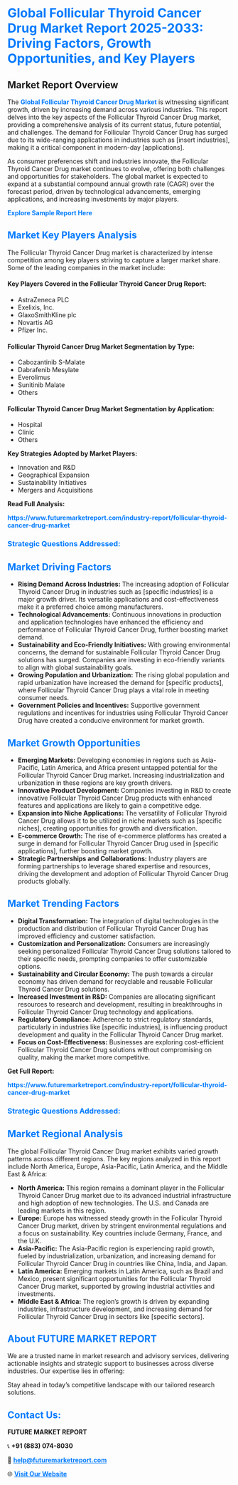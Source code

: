<h1 style="color: #007BFF;">Global Follicular Thyroid Cancer Drug Market Report 2025-2033: Driving Factors, Growth Opportunities, and Key Players</h1>

<section id="overview">
<h2>Market Report Overview</h2>
<p>The <a href="https://www.futuremarketreport.com/industry-report/follicular-thyroid-cancer-drug-market" style="color: #007BFF; text-decoration: none;"><strong>Global Follicular Thyroid Cancer Drug Market</strong></a> is witnessing significant growth, driven by increasing demand across various industries. This report delves into the key aspects of the Follicular Thyroid Cancer Drug market, providing a comprehensive analysis of its current status, future potential, and challenges. The demand for Follicular Thyroid Cancer Drug has surged due to its wide-ranging applications in industries such as [insert industries], making it a critical component in modern-day [applications].</p>
<p>As consumer preferences shift and industries innovate, the Follicular Thyroid Cancer Drug market continues to evolve, offering both challenges and opportunities for stakeholders. The global market is expected to expand at a substantial compound annual growth rate (CAGR) over the forecast period, driven by technological advancements, emerging applications, and increasing investments by major players.</p>
</section>

<section id="overview">
<p><a href="https://www.futuremarketreport.com/request-sample/reportId=103984" style="color: #007BFF; text-decoration: none;"><strong>Explore Sample Report Here</strong></a></p>
</section>

<section id="key-players">
<h2 style="color: #007BFF;">Market Key Players Analysis</h2>
<p>The Follicular Thyroid Cancer Drug market is characterized by intense competition among key players striving to capture a larger market share. Some of the leading companies in the market include:</p>
<h4>Key Players Covered in the Follicular Thyroid Cancer Drug Report:</h4>
<ul><li>AstraZeneca PLC</li><li>Exelixis, Inc.</li><li>GlaxoSmithKline plc</li><li>Novartis AG</li><li>Pfizer Inc.</li></ul>
<h4>Follicular Thyroid Cancer Drug Market Segmentation by Type:</h4>
<ul><li>Cabozantinib S-Malate</li><li>Dabrafenib Mesylate</li><li>Everolimus</li><li>Sunitinib Malate</li><li>Others</li></ul>

<h4>Follicular Thyroid Cancer Drug Market Segmentation by Application:</h4>
<ul><li>Hospital</li><li>Clinic</li><li>Others</li></ul>
<p><strong>Key Strategies Adopted by Market Players:</strong></p>
<ul>
<li>Innovation and R&D</li>
<li>Geographical Expansion</li>
<li>Sustainability Initiatives</li>
<li>Mergers and Acquisitions</li>
</ul>
</section>

<section>
<p><strong>Read Full Analysis: </strong></p><a href="https://www.futuremarketreport.com/industry-report/follicular-thyroid-cancer-drug-market" style="color: #007BFF; text-decoration: none;"><strong>https://www.futuremarketreport.com/industry-report/follicular-thyroid-cancer-drug-market</strong></a>
<h3 style="color: #007BFF;">Strategic Questions Addressed:</h3>
</section>

<section id="driving-factors">
<h2 style="color: #007BFF;">Market Driving Factors</h2>
<ul>
<li><strong>Rising Demand Across Industries:</strong> The increasing adoption of Follicular Thyroid Cancer Drug in industries such as [specific industries] is a major growth driver. Its versatile applications and cost-effectiveness make it a preferred choice among manufacturers.</li>
<li><strong>Technological Advancements:</strong> Continuous innovations in production and application technologies have enhanced the efficiency and performance of Follicular Thyroid Cancer Drug, further boosting market demand.</li>
<li><strong>Sustainability and Eco-Friendly Initiatives:</strong> With growing environmental concerns, the demand for sustainable Follicular Thyroid Cancer Drug solutions has surged. Companies are investing in eco-friendly variants to align with global sustainability goals.</li>
<li><strong>Growing Population and Urbanization:</strong> The rising global population and rapid urbanization have increased the demand for [specific products], where Follicular Thyroid Cancer Drug plays a vital role in meeting consumer needs.</li>
<li><strong>Government Policies and Incentives:</strong> Supportive government regulations and incentives for industries using Follicular Thyroid Cancer Drug have created a conducive environment for market growth.</li>
</ul>
</section>

<section id="growth-opportunities">
<h2 style="color: #007BFF;">Market Growth Opportunities</h2>
<ul>
<li><strong>Emerging Markets:</strong> Developing economies in regions such as Asia-Pacific, Latin America, and Africa present untapped potential for the Follicular Thyroid Cancer Drug market. Increasing industrialization and urbanization in these regions are key growth drivers.</li>
<li><strong>Innovative Product Development:</strong> Companies investing in R&D to create innovative Follicular Thyroid Cancer Drug products with enhanced features and applications are likely to gain a competitive edge.</li>
<li><strong>Expansion into Niche Applications:</strong> The versatility of Follicular Thyroid Cancer Drug allows it to be utilized in niche markets such as [specific niches], creating opportunities for growth and diversification.</li>
<li><strong>E-commerce Growth:</strong> The rise of e-commerce platforms has created a surge in demand for Follicular Thyroid Cancer Drug used in [specific applications], further boosting market growth.</li>
<li><strong>Strategic Partnerships and Collaborations:</strong> Industry players are forming partnerships to leverage shared expertise and resources, driving the development and adoption of Follicular Thyroid Cancer Drug products globally.</li>
</ul>
</section>

<section id="trending-factors">
<h2 style="color: #007BFF;">Market Trending Factors</h2>
<ul>
<li><strong>Digital Transformation:</strong> The integration of digital technologies in the production and distribution of Follicular Thyroid Cancer Drug has improved efficiency and customer satisfaction.</li>
<li><strong>Customization and Personalization:</strong> Consumers are increasingly seeking personalized Follicular Thyroid Cancer Drug solutions tailored to their specific needs, prompting companies to offer customizable options.</li>
<li><strong>Sustainability and Circular Economy:</strong> The push towards a circular economy has driven demand for recyclable and reusable Follicular Thyroid Cancer Drug solutions.</li>
<li><strong>Increased Investment in R&D:</strong> Companies are allocating significant resources to research and development, resulting in breakthroughs in Follicular Thyroid Cancer Drug technology and applications.</li>
<li><strong>Regulatory Compliance:</strong> Adherence to strict regulatory standards, particularly in industries like [specific industries], is influencing product development and quality in the Follicular Thyroid Cancer Drug market.</li>
<li><strong>Focus on Cost-Effectiveness:</strong> Businesses are exploring cost-efficient Follicular Thyroid Cancer Drug solutions without compromising on quality, making the market more competitive.</li>
</ul>
</section>

<section>
<p><strong>Get Full Report: </strong></p><a href="https://www.futuremarketreport.com/industry-report/follicular-thyroid-cancer-drug-market" style="color: #007BFF; text-decoration: none;"><strong>https://www.futuremarketreport.com/industry-report/follicular-thyroid-cancer-drug-market</strong></a>
<h3 style="color: #007BFF;">Strategic Questions Addressed:</h3>
</section>


<section id="regional-analysis">
<h2 style="color: #007BFF;">Market Regional Analysis</h2>
<p>The global Follicular Thyroid Cancer Drug market exhibits varied growth patterns across different regions. The key regions analyzed in this report include North America, Europe, Asia-Pacific, Latin America, and the Middle East & Africa:</p>
<ul>
<li><strong>North America:</strong> This region remains a dominant player in the Follicular Thyroid Cancer Drug market due to its advanced industrial infrastructure and high adoption of new technologies. The U.S. and Canada are leading markets in this region.</li>
<li><strong>Europe:</strong> Europe has witnessed steady growth in the Follicular Thyroid Cancer Drug market, driven by stringent environmental regulations and a focus on sustainability. Key countries include Germany, France, and the U.K.</li>
<li><strong>Asia-Pacific:</strong> The Asia-Pacific region is experiencing rapid growth, fueled by industrialization, urbanization, and increasing demand for Follicular Thyroid Cancer Drug in countries like China, India, and Japan.</li>
<li><strong>Latin America:</strong> Emerging markets in Latin America, such as Brazil and Mexico, present significant opportunities for the Follicular Thyroid Cancer Drug market, supported by growing industrial activities and investments.</li>
<li><strong>Middle East & Africa:</strong> The region’s growth is driven by expanding industries, infrastructure development, and increasing demand for Follicular Thyroid Cancer Drug in sectors like [specific sectors].</li>
</ul>
</section>

<footer>
<h2 style="color: #007BFF;">About FUTURE MARKET REPORT</h2>
<p>We are a trusted name in market research and advisory services, delivering actionable insights and strategic support to businesses across diverse industries. Our expertise lies in offering:</p>

<p>Stay ahead in today’s competitive landscape with our tailored research solutions.</p>

<h2 style="color: #007BFF;">Contact Us:</h2>
<p><strong>FUTURE MARKET REPORT</strong></p>
<p>📞 <strong>+91 (883) 074-8030</strong></p>
<p>📧 <strong><a href="mailto:help@futuremarketreport.com" style="color: #007BFF;">help@futuremarketreport.com</a></strong></p>
<p>🌐 <strong><a href="https://www.futuremarketreport.com/" style="color: #007BFF;">Visit Our Website</a></strong></p>
</footer>
